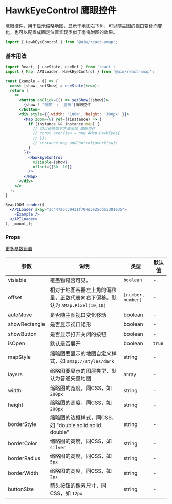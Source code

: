HawkEyeControl 鹰眼控件
===

鹰眼控件，用于显示缩略地图，显示于地图右下角，可以随主图的视口变化而变化，也可以配置成固定位置实现类似于南海附图的效果。

```jsx
import { HawkEyeControl } from '@uiw/react-amap';
```

### 基本用法

<!--DemoStart,bgWhite,noScroll--> 
```jsx
import React, { useState, useRef } from 'react';
import { Map, APILoader, HawkEyeControl } from '@uiw/react-amap';

const Example = () => {
  const [show, setShow] = useState(true);
  return (
    <>
      <button onClick={() => setShow(!show)}>
        {show ? '隐藏' : '显示'}鹰眼控件
      </button>
      <div style={{ width: '100%', height: '300px' }}>
        <Map zoom={6} ref={(instance) => {
          if (instance && instance.map) {
            // 可以通过如下方法添加 鹰眼控件
            // const overView = new AMap.HawkEye({
            // });
            // instance.map.addControl(overView);
          }
        }}>
          <HawkEyeControl
            visiable={show}
            offset={[50, 10]}
          />
        </Map>
      </div>
    </>
  );
}

ReactDOM.render((
  <APILoader akay="1c44726c39431f704d3e25cd51381e35">
    <Example />
  </APILoader>
), _mount_);
```
<!--End-->

### Props

[更多参数设置](https://github.com/uiwjs/react-amap/blob/24df253/src/types/control.d.ts#L82-L123)

| 参数 | 说明 | 类型 | 默认值 |
| ----- | ----- | ----- | ----- |
| visiable | 覆盖物是否可见。 | `boolean` | - |
| offset | 相对于地图容器左上角的偏移量，正数代表向右下偏移。默认为 `AMap.Pixel(10,10)` | `[number, number]` | - |
| autoMove | 是否随主图视口变化移动 | boolean | - |
| showRectangle | 是否显示视口矩形 | boolean | - |
| showButton | 是否显示打开关闭的按钮 | boolean | - |
| isOpen | 默认是否展开 | boolean | `true` |
| mapStyle | 缩略图要显示的地图自定义样式，如 `amap://styles/dark` | string | - |
| layers | 缩略图要显示的图层类型，默认为普通矢量地图 | array | - |
| width | 缩略图的宽度，同CSS，如 `200px` | string | - |
| height | 缩略图的高度，同CSS，如 `200px` | string | - |
| borderStyle | 缩略图的边框样式，同CSS，如 "double solid solid double" | string | - |
| borderColor | 缩略图的高度，同CSS，如 `silver` | string | - |
| borderRadius | 缩略图的高度，同CSS，如 `5px` | string | - |
| borderWidth | 缩略图的高度，同CSS，如 `2px` | string | - |
| buttonSize | 箭头按钮的像素尺寸，同CSS，如 `12px` | string | - |
